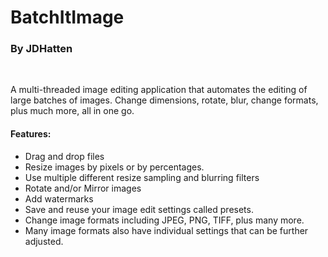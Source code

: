 # BatchItImage
### By JDHatten

<br>

A multi-threaded image editing application that automates the editing of large batches of images. Change dimensions, rotate, blur, change formats, plus much more, all in one go.<br>

#### Features:
- Drag and drop files
- Resize images by pixels or by percentages.
- Use multiple different resize sampling and blurring filters
- Rotate and/or Mirror images
- Add watermarks
- Save and reuse your image edit settings called presets.
- Change image formats including JPEG, PNG, TIFF, plus many more.
- Many image formats also have individual settings that can be further adjusted.